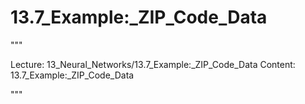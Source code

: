 # 13.7_Example:_ZIP_Code_Data

"""

Lecture: 13_Neural_Networks/13.7_Example:_ZIP_Code_Data
Content: 13.7_Example:_ZIP_Code_Data

"""

